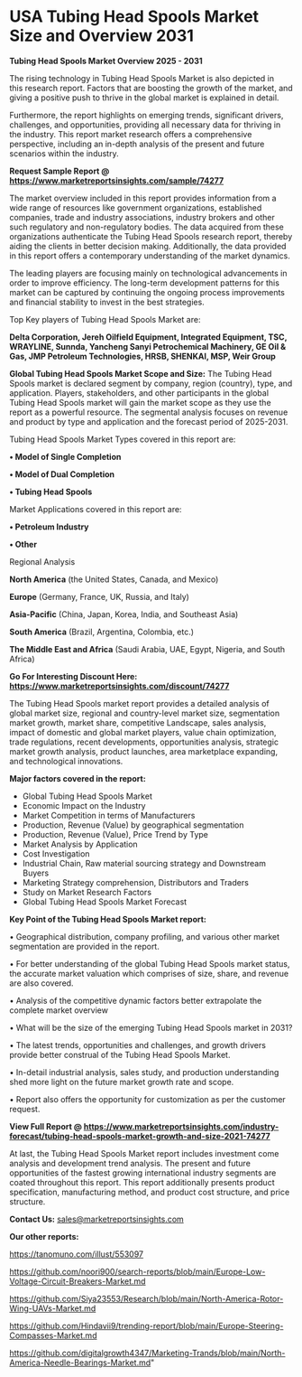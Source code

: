# USA Tubing Head Spools Market Size and Overview 2031

<Strong> Tubing Head Spools Market Overview 2025 - 2031</strong>

The rising technology in Tubing Head Spools Market is also depicted in this research report. Factors that are boosting the growth of the market, and giving a positive push to thrive in the global market is explained in detail.

Furthermore, the report highlights on emerging trends, significant drivers, challenges, and opportunities, providing all necessary data for thriving in the industry. This report market research offers a comprehensive perspective, including an in-depth analysis of the present and future scenarios within the industry.

<strong>Request Sample Report @ <a href=https://www.marketreportsinsights.com/sample/74277>https://www.marketreportsinsights.com/sample/74277</a></strong>

The market overview included in this report provides information from a wide range of resources like government organizations, established companies, trade and industry associations, industry brokers and other such regulatory and non-regulatory bodies. The data acquired from these organizations authenticate the Tubing Head Spools research report, thereby aiding the clients in better decision making. Additionally, the data provided in this report offers a contemporary understanding of the market dynamics.

The leading players are focusing mainly on technological advancements in order to improve efficiency. The long-term development patterns for this market can be captured by continuing the ongoing process improvements and financial stability to invest in the best strategies.

Top Key players of Tubing Head Spools Market are:

<strong>Delta Corporation, Jereh Oilfield Equipment, Integrated Equipment, TSC, WRAYLINE, Sunnda, Yancheng Sanyi Petrochemical Machinery, GE Oil & Gas, JMP Petroleum Technologies, HRSB, SHENKAI, MSP, Weir Group</strong>

<strong><b>Global Tubing Head Spools Market Scope and Size:</b></strong>
The Tubing Head Spools market is declared segment by company, region (country), type, and application. Players, stakeholders, and other participants in the global Tubing Head Spools market will gain the market scope as they use the report as a powerful resource. The segmental analysis focuses on revenue and product by type and application and the forecast period of 2025-2031.

Tubing Head Spools Market Types covered in this report are:

<strong>• Model of Single Completion

• Model of Dual Completion

• Tubing Head Spools</strong>

Market Applications covered in this report are:

<strong>• Petroleum Industry

• Other</strong> 

Regional Analysis

<strong>North America</strong> (the United States, Canada, and Mexico)

<strong>Europe</strong> (Germany, France, UK, Russia, and Italy)

<strong>Asia-Pacific</strong> (China, Japan, Korea, India, and Southeast Asia)

<strong>South America</strong> (Brazil, Argentina, Colombia, etc.)

<strong>The Middle East and Africa</strong> (Saudi Arabia, UAE, Egypt, Nigeria, and South Africa)

<strong>Go For Interesting Discount Here: <a href=https://www.marketreportsinsights.com/discount/74277>https://www.marketreportsinsights.com/discount/74277</a></strong>

The Tubing Head Spools market report provides a detailed analysis of global market size, regional and country-level market size, segmentation market growth, market share, competitive Landscape, sales analysis, impact of domestic and global market players, value chain optimization, trade regulations, recent developments, opportunities analysis, strategic market growth analysis, product launches, area marketplace expanding, and technological innovations.

<strong><b>Major factors covered in the report:</b></strong>
<ul>
  <li>Global Tubing Head Spools Market </li>
  <li>Economic Impact on the Industry</li>
  <li>Market Competition in terms of Manufacturers</li>
  <li>Production, Revenue (Value) by geographical segmentation</li>
  <li>Production, Revenue (Value), Price Trend by Type</li>
  <li>Market Analysis by Application</li>
  <li>Cost Investigation</li>
  <li>Industrial Chain, Raw material sourcing strategy and Downstream Buyers</li>
  <li>Marketing Strategy comprehension, Distributors and Traders</li>
  <li>Study on Market Research Factors</li>
  <li>Global Tubing Head Spools Market Forecast</li>
</ul>

<strong><b>Key Point of the Tubing Head Spools Market report:</b></strong>

• Geographical distribution, company profiling, and various other market segmentation are provided in the report.

• For better understanding of the global Tubing Head Spools market status, the accurate market valuation which comprises of size, share, and revenue are also covered.

• Analysis of the competitive dynamic factors better extrapolate the complete market overview

• What will be the size of the emerging Tubing Head Spools market in 2031?

• The latest trends, opportunities and challenges, and growth drivers provide better construal of the Tubing Head Spools Market.

• In-detail industrial analysis, sales study, and production understanding shed more light on the future market growth rate and scope.

• Report also offers the opportunity for customization as per the customer request.

<strong><b>View Full Report @ <a href=https://www.marketreportsinsights.com/industry-forecast/tubing-head-spools-market-growth-and-size-2021-74277>https://www.marketreportsinsights.com/industry-forecast/tubing-head-spools-market-growth-and-size-2021-74277</a></b></strong>


At last, the Tubing Head Spools Market report includes investment come analysis and development trend analysis. The present and future opportunities of the fastest growing international industry segments are coated throughout this report. This report additionally presents product specification, manufacturing method, and product cost structure, and price structure.

<strong>Contact Us:</strong>
sales@marketreportsinsights.com

<strong>Our other reports:</strong>

<a href=https://tanomuno.com/illust/553097>https://tanomuno.com/illust/553097</a>

<a href=https://github.com/noori900/search-reports/blob/main/Europe-Low-Voltage-Circuit-Breakers-Market.md>https://github.com/noori900/search-reports/blob/main/Europe-Low-Voltage-Circuit-Breakers-Market.md</a>

<a href=https://github.com/Siya23553/Research/blob/main/North-America-Rotor-Wing-UAVs-Market.md>https://github.com/Siya23553/Research/blob/main/North-America-Rotor-Wing-UAVs-Market.md</a>

<a href=https://github.com/Hindavii9/trending-report/blob/main/Europe-Steering-Compasses-Market.md>https://github.com/Hindavii9/trending-report/blob/main/Europe-Steering-Compasses-Market.md</a>

<a href=https://github.com/digitalgrowth4347/Marketing-Trands/blob/main/North-America-Needle-Bearings-Market.md>https://github.com/digitalgrowth4347/Marketing-Trands/blob/main/North-America-Needle-Bearings-Market.md</a>"

